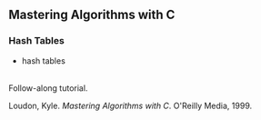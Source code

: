 ## Mastering Algorithms with C

### Hash Tables

* hash tables

<br/>Follow-along tutorial.<br/>


Loudon, Kyle. _Mastering Algorithms with C_. O'Reilly Media, 1999.